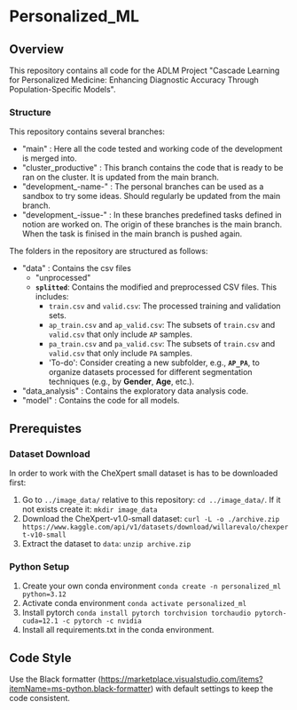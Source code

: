 # Personalized_ML

## Overview

This repository contains all code for the ADLM Project "Cascade Learning for Personalized Medicine: Enhancing Diagnostic Accuracy Through Population-Specific Models".

### Structure

This repository contains several branches:
- "main"                : Here all the code tested and working code of the development is merged into.
- "cluster_productive"  : This branch contains the code that is ready to be ran on the cluster. It is updated from the main branch.
- "development_-name-"  : The personal branches can be used as a sandbox to try some ideas. Should regularly be updated from the main branch.
- "development_-issue-" : In these branches predefined tasks defined in notion are worked on. The origin of these branches is the main branch. When the task is finised in the main branch is pushed again.

The folders in the repository are structured as follows:
- "data"                : Contains the csv files
  - "unprocessed"
  - **`splitted`**: Contains the modified and preprocessed CSV files. This includes:
    - `train.csv` and `valid.csv`: The processed training and validation sets.
    - `ap_train.csv` and `ap_valid.csv`: The subsets of `train.csv` and `valid.csv` that only include `AP` samples.
    - `pa_train.csv` and `pa_valid.csv`: The subsets of `train.csv` and `valid.csv` that only include `PA` samples.
    - 'To-do': Consider creating a new subfolder, e.g., **`AP_PA`**, to organize datasets processed for different segmentation techniques (e.g., by **Gender**, **Age**, etc.).
- "data_analysis"       : Contains the exploratory data analysis code.
- "model"               : Contains the code for all models.

## Prerequistes

### Dataset Download

In order to work with the CheXpert small dataset is has to be downloaded first:
1. Go to `../image_data/` relative to this repository: `cd ../image_data/`. If it not exists create it: `mkdir image_data`
2. Download the CheXpert-v1.0-small dataset: `curl -L -o ./archive.zip https://www.kaggle.com/api/v1/datasets/download/willarevalo/chexpert-v10-small`
3. Extract the dataset to `data`:  `unzip archive.zip`

### Python Setup

1. Create your own conda environment `conda create -n personalized_ml python=3.12`
2. Activate conda environment `conda activate personalized_ml`
3. Install pytorch `conda install pytorch torchvision torchaudio pytorch-cuda=12.1 -c pytorch -c nvidia`
4. Install all requirements.txt in the conda environment.

##  Code Style

Use the Black formatter (https://marketplace.visualstudio.com/items?itemName=ms-python.black-formatter) with default settings to keep the code consistent.
